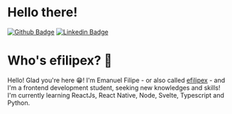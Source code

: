# Hello there!
[![Github Badge](https://img.shields.io/badge/-Github-000?style=flat-square&logo=Github&logoColor=white&link=https://github.com/efilipexcode)](https://github.com/efilipexcode)
[![Linkedin Badge](https://img.shields.io/badge/-LinkedIn-blue?style=flat-square&logo=Linkedin&logoColor=white&link=https://www.linkedin.com/in/efilipexcode/)](https://www.linkedin.com/in/efilipex/)

# Who's efilipex? 🤔
Hello! Glad you're here 😁! I'm Emanuel Filipe - or also called [efilipex](https://efilipex.netlify.app/) - and I'm a frontend development student, seeking new knowledges and skills! I'm currently learning ReactJs, React Native, Node, Svelte, Typescript and Python.
